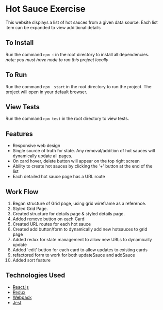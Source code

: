 # Hot Sauce Exercise
This website displays a list of hot sauces from a given data source. Each list item can be expanded to view additional details

## To Install
Run the command `npm i` in the root directory to install all dependencies. *note: you must have node to run this project locally*

## To Run
Run the command `npm  start` in the root directory to run the project. The project will open in your default browser.

## View Tests
Run the command `npm test` in the root directory to view tests.

## Features
- Responsive web design
- Single source of truth for state. Any removal/addition of hot sauces will dynamically update all pages. 
- On card hover, delete button will appear on the top right screen
- Ability to create hot sauces by clicking the '+' button at the end of the list
- Each detailed hot sauce page has a URL route

## Work Flow
1. Began structure of Grid page, using grid wireframe as a reference.
1. Styled Grid Page.
1. Created structure for details page & styled details page.
1. Added remove button on each Card
1. Created URL routes for each hot sauce
1. Created add button/form to dynamically add new hotsauces to grid page
1. Added redux for state management to allow new URLs to dynamically update
1. Added 'edit' button for each card to allow updates to existing cards
1. refactored form to work for both updateSauce and addSauce
1. Added sort feature

## Technologies Used

- [React.js](https://reactjs.org/)
- [Redux](https://redux.js.org/)
- [Webpack](https://webpack.js.org/)
- [Jest](https://jestjs.io/)
